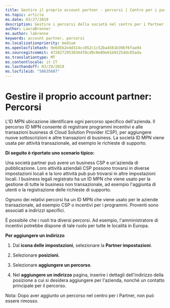 ```yaml
---
title: Gestire il proprio account partner - percorsi | Centro per i partner
ms.topic: article
ms.date: 03/27/2019
description: Gestire i percorsi della società nel centro per i Partner
author: LauraBrenner
ms.author: labrenne
keywords: account partner, percorsi
ms.localizationpriority: medium
ms.openlocfilehash: 9e6d5b2e4d314cc852c1c52ba4561b39bf6faa94
ms.sourcegitcommit: 47282729538344f8cd9c0e89e61b9225ddc85ada
ms.translationtype: MT
ms.contentlocale: it-IT
ms.lasthandoff: 03/29/2019
ms.locfileid: "58635687"
---
```

# <a name="manage-your-partner-account-locations"></a>Gestire il proprio account partner: Percorsi

L'ID MPN ubicazione identificare ogni percorso specifico dell'azienda. Il percorso ID MPN consente di registrare programmi incentivi e alle transazioni business di Cloud Solution Provider (CSP), per aggiungere nuove sottoscrizioni e altre transazioni di business. La società ID MPN viene usata per attività transazionale, ad esempio le richieste di supporto.

**Di seguito è riportato uno scenario tipico:** 

Una società partner può avere un business CSP e un'azienda di pubblicazione. Loro attività aziendali CSP possono trovarsi in diverse impostazioni locali e la loro attività pub può trovarsi in altre impostazioni locali. I business legali registrato ha un ID MPN che viene usato per la gestione di tutte le business non transazionale, ad esempio l'aggiunta di utenti o la registrazione delle richieste di supporto. 

Ognuno dei relativi percorsi ha un ID MPN che viene usato per le aziende transazionale, ad esempio CSP o incentivi per i programmi. Proventi sono associati a indirizzi specifici.

È possibile che i ruoli tra diversi percorsi. Ad esempio, l'amministratore di incentivi potrebbe dispone di tale ruolo per tutte le località in Europa.

**Per aggiungere un indirizzo**

1. Dal **icona delle impostazioni**, selezionare la **Partner impostazioni**. 

2. Selezionare **posizioni.**

3. Selezionare **aggiungere un percorso**.  

4. Nel **aggiungere un indirizzo** pagina, inserire i dettagli dell'indirizzo della posizione a cui si desidera aggiungere per l'azienda, nonché un contatto principale per il percorso.

Nota: Dopo aver aggiunto un percorso nel centro per i Partner, non può essere rimosso.

